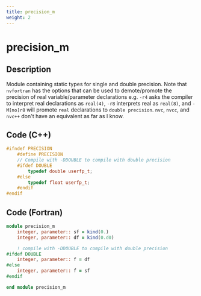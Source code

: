 ```yaml
---
title: precision_m
weight: 2
---
```


# precision_m

## Description

Module containing static types for single and double precision.
Note that `nvfortran` has the options that can be used to demote/promote the precision of real variable/parameter declarations e.g. `-r4` asks the compiler to interpret real declarations as `real(4)`, `-r8` interprets real as `real(8)`, and `-M[no]r8` will promote `real` declarations to `double precision`. `nvc`, `nvcc`, and `nvc++` don't have an equivalent as far as I know.

## Code (C++)
```c++ {style=tango,linenos=false}
#ifndef PRECISION
	#define PRECISION
	// Compile with -DDOUBLE to compile with double precision
	#ifdef DOUBLE
		typedef double userfp_t;
	#else
		typedef float userfp_t;
	#endif
#endif
```

## Code (Fortran)
```fortran {style=tango,linenos=false}
module precision_m
	integer, parameter:: sf = kind(0.)
	integer, parameter:: df = kind(0.d0)

	! compile with -DDOUBLE to compile with double precision
#ifdef DOUBLE
	integer, parameter:: f = df
#else
	integer, parameter:: f = sf
#endif

end module precision_m
```